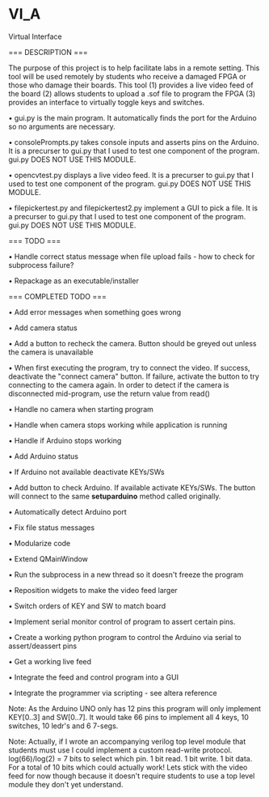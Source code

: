 ﻿# VI_A
Virtual Interface

=== DESCRIPTION ===

The purpose of this project is to help facilitate labs in a remote setting. This tool will be used remotely by students who receive a damaged FPGA or those who damage their boards. This tool (1) provides a live video feed of the board (2) allows students to upload a .sof file to program the FPGA (3) provides an interface to virtually toggle keys and switches.

• gui.py is the main program. It automatically finds the port for the Arduino so no arguments are necessary.

• consolePrompts.py takes console inputs and asserts pins on the Arduino. It is a precurser to gui.py that I used to test one component of the program. gui.py DOES NOT USE THIS MODULE. 

• opencvtest.py displays a live video feed. It is a precurser to gui.py that I used to test one component of the program. gui.py DOES NOT USE THIS MODULE. 

• filepickertest.py and filepickertest2.py implement a GUI to pick a file. It is a precurser to gui.py that I used to test one component of the program. gui.py DOES NOT USE THIS MODULE. 

=== TODO ===

• Handle correct status message when file upload fails - how to check for subprocess failure?

• Repackage as an executable/installer

=== COMPLETED TODO ===

• Add error messages when something goes wrong 

• Add camera status

• Add a button to recheck the camera. Button should be greyed out unless the camera is unavailable

• When first executing the program, try to connect the video. If success, deactivate the "connect camera" button. If failure, activate the button to try connecting to the camera again. In order to detect if the camera is disconnected mid-program, use the return value from read()

• Handle no camera when starting program

• Handle when camera stops working while application is running

• Handle if Arduino stops working

• Add Arduino status

• If Arduino not available deactivate KEYs/SWs

• Add button to check Arduino. If available activate KEYs/SWs. The button will connect to the same __setuparduino__ method called originally.

• Automatically detect Arduino port

• Fix file status messages

• Modularize code

• Extend QMainWindow

• Run the subprocess in a new thread so it doesn't freeze the program

• Reposition widgets to make the video feed larger

• Switch orders of KEY and SW to match board

• Implement serial monitor control of program to assert certain pins.

• Create a working python program to control the Arduino via serial to assert/deassert pins

• Get a working live feed

• Integrate the feed and control program into a GUI

• Integrate the programmer via scripting - see altera reference

Note: As the Arduino UNO only has 12 pins this program will only implement KEY[0..3] and SW[0..7]. It would take 66 pins to implement all 4 keys, 10 switches, 10 ledr's and 6 7-segs.

Note: Actually, if I wrote an accompanying verilog top level module that students must use I could implement a custom read-write protocol. log(66)/log(2) = 7 bits to select which pin. 1 bit read. 1 bit write. 1 bit data. For a total of 10 bits which could actually work! Lets stick with the video feed for now though because it doesn't require students to use a top level module they don't yet understand.